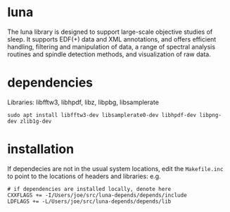 # luna #

The luna library is designed to support large-scale objective studies
of sleep.  It supports EDF(+) data and XML annotations, and offers
efficient handling, filtering and manipulation of data, a range of
spectral analysis routines and spindle detection methods, and
visualization of raw data.

# dependencies #

Libraries: libfftw3, libhpdf, libz, libpbg, libsamplerate

```
sudo apt install libfftw3-dev libsamplerate0-dev libhpdf-dev libpng-dev zlib1g-dev
```



# installation #

If dependecies are not in the usual system locations, edit the `Makefile.inc` to point to the locations of headers and libraries: e.g.

```
# if dependencies are installed locally, denote here
CXXFLAGS += -I/Users/joe/src/luna-depends/depends/include
LDFLAGS += -L/Users/joe/src/luna-depends/depends/lib
```

